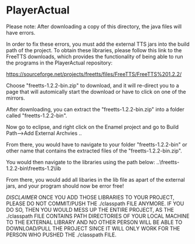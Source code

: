 # PlayerActual

Please note:
After downloading a copy of this directory, the java files will have errors.

In order to fix these errors, you must add the external TTS jars into the build path of the project.
To obtain these libraries, please follow this link to the FreeTTS downloads, which provides the functionality of being 
able to run the programs in the PlayerActual repository:

https://sourceforge.net/projects/freetts/files/FreeTTS/FreeTTS%201.2.2/

Choose "freetts-1.2.2-bin.zip" to download, and it will re-direct you to a page that will automically start the download
or have to click on one of the mirrors.

After downloading, you can extract the "freetts-1.2.2-bin.zip" into a folder called "freetts-1.2.2-bin".

Now go to eclipse, and right click on the Enamel project and go to Build Path-->Add External Archvies ..

From there, you would have to navigate to your folder "freetts-1.2.2-bin" or other name that contains the 
extracted files of the "freetts-1.2.2-bin.zip".

You would then navigate to the libraries using the path below:
..\freetts-1.2.2-bin\freetts-1.2\lib

From there, you would add all libaries in the lib file as apart of the external jars, and your program should now be error free!


*DISCLAIMER* ONCE YOU ADD THOSE LIBRARIES TO YOUR PROJECT, PLEASE DO NOT COMMIT/PUSH THE ./classpath FILE ANYMORE.
IF YOU DO SO, THEN YOU WOULD MESS UP THE ENTIRE PROJECT, AS THE ./classpath FILE CONTAINS PATH DIRECTORIES OF YOUR LOCAL
MACHINE TO THE EXTERNAL LIBRARY AND NO OTHER PERSON WILL BE ABLE TO DOWNLOAD/PULL THE PROJECT SINCE IT WILL ONLY WORK FOR
THE PERSON WHO PUSHED THE ./classpath FILE.
